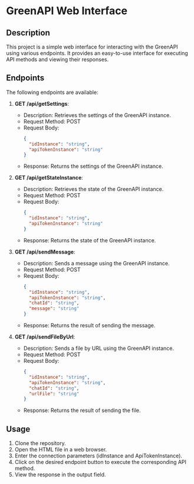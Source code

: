 # GreenAPI Web Interface

## Description

This project is a simple web interface for interacting with the GreenAPI using various endpoints. It provides an easy-to-use interface for executing API methods and viewing their responses.

## Endpoints

The following endpoints are available:

1. **GET /api/getSettings**:

   - Description: Retrieves the settings of the GreenAPI instance.
   - Request Method: POST
   - Request Body:
     ```json
     {
       "idInstance": "string",
       "apiTokenInstance": "string"
     }
     ```
   - Response: Returns the settings of the GreenAPI instance.

2. **GET /api/getStateInstance**:

   - Description: Retrieves the state of the GreenAPI instance.
   - Request Method: POST
   - Request Body:
     ```json
     {
       "idInstance": "string",
       "apiTokenInstance": "string"
     }
     ```
   - Response: Returns the state of the GreenAPI instance.

3. **GET /api/sendMessage**:

   - Description: Sends a message using the GreenAPI instance.
   - Request Method: POST
   - Request Body:
     ```json
     {
       "idInstance": "string",
       "apiTokenInstance": "string",
       "chatId": "string",
       "message": "string"
     }
     ```
   - Response: Returns the result of sending the message.

4. **GET /api/sendFileByUrl**:
   - Description: Sends a file by URL using the GreenAPI instance.
   - Request Method: POST
   - Request Body:
     ```json
     {
       "idInstance": "string",
       "apiTokenInstance": "string",
       "chatId": "string",
       "urlFile": "string"
     }
     ```
   - Response: Returns the result of sending the file.

## Usage

1. Clone the repository.
2. Open the HTML file in a web browser.
3. Enter the connection parameters (idInstance and ApiTokenInstance).
4. Click on the desired endpoint button to execute the corresponding API method.
5. View the response in the output field.
